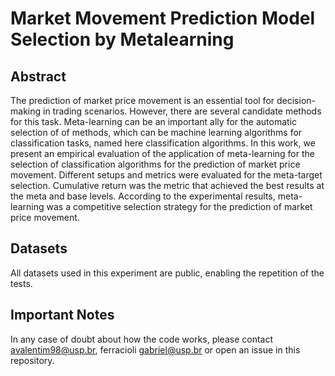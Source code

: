 # Market Movement Prediction Model Selection by Metalearning

## Abstract
The prediction of market price movement is an essential tool for decision-making in trading scenarios. However, there are several candidate methods for this task. Meta-learning can be an important ally for the automatic selection of of methods, which can be machine learning algorithms for classification tasks, named here classification algorithms. In this work, we present an empirical evaluation of the application of meta-learning for the selection of classification algorithms for the prediction of market price movement. Different setups and metrics were evaluated for the meta-target selection. Cumulative return was the metric that achieved the best results at the meta and base levels. According to the experimental results, meta-learning was a competitive selection strategy for the prediction of market price movement.

## Datasets
All datasets used in this experiment are public, enabling the repetition of the tests.

## Important Notes
In any case of doubt about how the code works, please contact avalentim98@usp.br, ferracioli gabriel@usp.br or open an issue in this repository.
